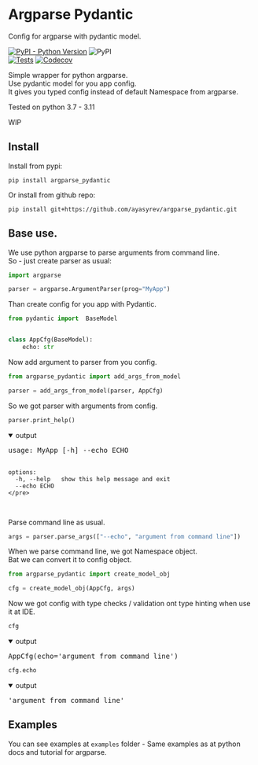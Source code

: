 # Argparse Pydantic

Config for argparse with pydantic model.

[![PyPI - Python Version](https://img.shields.io/pypi/pyversions/argparse_pydantics)](https://pypi.org/project/argparse_pydantic/)
![PyPI](https://img.shields.io/pypi/v/benchmark-utils?color=blue)  
[![Tests](https://github.com/ayasyrev/argparse_pydantic/workflows/Tests/badge.svg)](https://github.com/ayasyrev/argparse_pydantic/actions?workflow=Tests)  [![Codecov](https://codecov.io/gh/ayasyrev/argparse_pydantic/branch/main/graph/badge.svg)](https://codecov.io/gh/ayasyrev/argparse_pydantic)  

Simple wrapper for python argparse.  
Use pydantic model for you app config.  
It gives you typed config instead of default Namespace from argparse.

Tested on python 3.7 - 3.11

WIP

## Install

Install from pypi:  

`pip install argparse_pydantic`

Or install from github repo:

`pip install git+https://github.com/ayasyrev/argparse_pydantic.git`

## Base use.

We use python argparse to parse arguments from command line.  
So - just create parser as usual:


```python
import argparse

parser = argparse.ArgumentParser(prog="MyApp")
```

Than create config for you app with Pydantic.


```python
from pydantic import  BaseModel


class AppCfg(BaseModel):
    echo: str
```

Now add argument to parser from you config.


```python
from argparse_pydantic import add_args_from_model

parser = add_args_from_model(parser, AppCfg)
```

So we got parser with arguments from config.


```python
parser.print_help()
```
<details open> <summary>output</summary>  
    <pre>usage: MyApp [-h] --echo ECHO
    
    options:
      -h, --help   show this help message and exit
      --echo ECHO
    </pre>
</details>

Parse command line as usual.


```python
args = parser.parse_args(["--echo", "argument from command line"])
```

When we parse command line, we got Namespace object.  
Bat we can convert it to config object.


```python
from argparse_pydantic import create_model_obj

cfg = create_model_obj(AppCfg, args)
```

Now we got  config with type checks / validation ont type hinting when use it at IDE.


```python
cfg
```
<details open> <summary>output</summary>  
    <pre>AppCfg(echo='argument from command line')</pre>
</details>




```python
cfg.echo
```
<details open> <summary>output</summary>  
    <pre>'argument from command line'</pre>
</details>



## Examples

You can see examples at `examples` folder - Same examples as at python docs and tutorial for argparse.  

